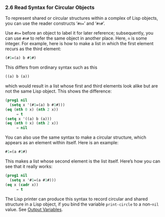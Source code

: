 

### 2.6 Read Syntax for Circular Objects

To represent shared or circular structures within a complex of Lisp objects, you can use the reader constructs ‘`#n=`’ and ‘`#n#`’.

Use `#n=` before an object to label it for later reference; subsequently, you can use `#n#` to refer the same object in another place. Here, `n` is some integer. For example, here is how to make a list in which the first element recurs as the third element:

```lisp
(#1=(a) b #1#)
```

This differs from ordinary syntax such as this

```lisp
((a) b (a))
```

which would result in a list whose first and third elements look alike but are not the same Lisp object. This shows the difference:

```lisp
(prog1 nil
  (setq x '(#1=(a) b #1#)))
(eq (nth 0 x) (nth 2 x))
     ⇒ t
(setq x '((a) b (a)))
(eq (nth 0 x) (nth 2 x))
     ⇒ nil
```

You can also use the same syntax to make a circular structure, which appears as an element within itself. Here is an example:

```lisp
#1=(a #1#)
```

This makes a list whose second element is the list itself. Here’s how you can see that it really works:

```lisp
(prog1 nil
  (setq x '#1=(a #1#)))
(eq x (cadr x))
     ⇒ t
```

The Lisp printer can produce this syntax to record circular and shared structure in a Lisp object, if you bind the variable `print-circle` to a non-`nil` value. See [Output Variables](Output-Variables.html).

